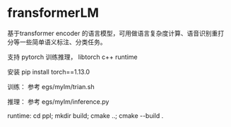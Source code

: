 # fransformerLM
基于transformer encoder 的语言模型，可用做语言复杂度计算、语音识别重打分等一些简单语义标注、分类任务。

支持 pytorch 训练推理， libtorch c++ runtime 

安装 pip install torch==1.13.0

训练： 参考 egs/mylm/trian.sh

推理： 参考 egs/mylm/inference.py

runtime:  cd ppl; mkdir build; cmake ..; cmake --build .
